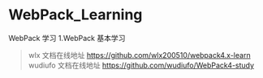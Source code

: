 # WebPack_Learning

WebPack 学习
1.WebPack 基本学习

> wlx 文档在线地址 https://github.com/wlx200510/webpack4.x-learn
> wudiufo 文档在线地址 https://github.com/wudiufo/WebPack4-study

